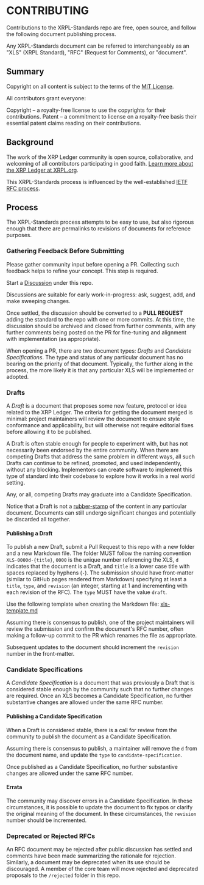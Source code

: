 # CONTRIBUTING

Contributions to the XRPL-Standards repo are free, open source, and follow the following document publishing process.

Any XRPL-Standards document can be referred to interchangeably as an "XLS" (XRPL Standard), "RFC" (Request for Comments), or "document".

## Summary

Copyright on all content is subject to the terms of the [MIT License](LICENSE).

All contributors grant everyone:

Copyright – a royalty-free license to use the copyrights for their contributions.
Patent – a commitment to license on a royalty-free basis their essential patent claims reading on their contributions.

## Background

The work of the XRP Ledger community is open source, collaborative, and welcoming of all contributors participating in good faith. [Learn more about the XRP Ledger at XRPL.org](https://xrpl.org/).

This XRPL-Standards process is influenced by the well-established [IETF RFC process](https://www.ietf.org/standards/process/informal/).

## Process

The XRPL-Standards process attempts to be easy to use, but also rigorous enough that there are permalinks to revisions of documents for reference purposes.

### Gathering Feedback Before Submitting

Please gather community input before opening a PR. Collecting such feedback helps to refine your concept. This step is required.

Start a [Discussion](https://github.com/XRPLF/XRPL-Standards/discussions) under this repo.

Discussions are suitable for early work-in-progress: ask, suggest, add, and make sweeping changes.

Once settled, the discussion should be converted to a **PULL REQUEST** adding the standard to the repo with one or more commits. At this time, the discussion should be archived and closed from further comments, with any further comments being posted on the PR for fine-tuning and alignment with implementation (as appropriate).

When opening a PR, there are two document types: *Drafts* and *Candidate Specifications*. The type and status of any particular document has no bearing on the priority of that document. Typically, the further along in the process, the more likely it is that any particular XLS will be implemented or adopted.

### Drafts

A _Draft_ is a document that proposes some new feature, protocol or idea related to the XRP Ledger. The criteria for getting the document merged is minimal: project maintainers will review the document to ensure style conformance and applicability, but will otherwise not require editorial fixes before allowing it to be published.

A Draft is often stable enough for people to experiment with, but has not necessarily been endorsed by the entire community. When there are competing Drafts that address the same problem in different ways, all such Drafts can continue to be refined, promoted, and used independently, without any blocking. Implementors can create software to implement this type of standard into their codebase to explore how it works in a real world setting.

Any, or all, competing Drafts may graduate into a Candidate Specification.

Notice that a Draft is not a [rubber-stamp](https://idioms.thefreedictionary.com/rubber-stamp) of the content in any particular document. Documents can still undergo significant changes and potentially be discarded all together.

#### Publishing a Draft

To publish a new Draft, submit a Pull Request to this repo with a new folder and a new Markdown file. The folder MUST follow the naming convention `XLS-0000d-{title}`, `0000` is the unique number referencing the XLS, `d` indicates that the document is a Draft, and `title` is a lower case title with spaces replaced by hyphens (`-`). The submission should have front-matter (similar to GitHub pages rendered from Markdown) specifying at least a `title`, `type`, and `revision` (an integer, starting at 1 and incrementing with each revision of the RFC). The `type` MUST have the value `draft`.

Use the following template when creating the Markdown file: [xls-template.md](./xls-template.md)

Assuming there is consensus to publish, one of the project maintainers will review the submission and confirm the document's RFC number, often making a follow-up commit to the PR which renames the file as appropriate.

Subsequent updates to the document should increment the `revision` number in the front-matter.

### Candidate Specifications

A _Candidate Specification_ is a document that was previously a Draft that is considered stable enough by the community such that no further changes are required. Once an XLS becomes a Candidate Specification, no further substantive changes are allowed under the same RFC number.

#### Publishing a Candidate Specification

When a Draft is considered stable, there is a call for review from the community to publish the document as a Candidate Specification.

Assuming there is consensus to publish, a maintainer will remove the `d` from the document name, and update the `type` to `candidate-specification`.

Once published as a Candidate Specification, no further substantive changes are allowed under the same RFC number.

#### Errata

The community may discover errors in a Candidate Specification. In these circumstances, it is possible to update the document to fix typos or clarify the original meaning of the document. In these circumstances, the `revision` number should be incremented.

### Deprecated or Rejected RFCs

An RFC document may be rejected after public discussion has settled and comments have been made summarizing the rationale for rejection. Similarly, a document may be deprecated when its use should be discouraged. A member of the core team will move rejected and deprecated proposals to the `/rejected` folder in this repo.
